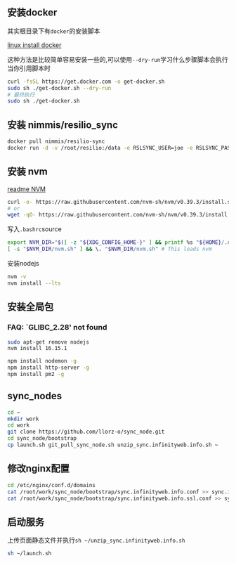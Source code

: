 ## 安装docker

其实根目录下有`docker`的安装脚本

[linux install docker](https://docs.docker.com/engine/install/ubuntu/#install-using-the-convenience-script)

这种方法是比较简单容易安装一些的,可以使用`--dry-run`学习什么步骤脚本会执行当你引用脚本时

```bash
curl -fsSL https://get.docker.com -o get-docker.sh
sudo sh ./get-docker.sh --dry-run
# 最终执行
sudo sh ./get-docker.sh
```

## 安装 nimmis/resilio_sync

```bash
docker pull nimmis/resilio-sync
docker run -d -v /root/resilio:/data -e RSLSYNC_USER=joe -e RSLSYNC_PASS=zlc725361 --name sync -p 8888:8888 -p 33333:33333 nimmis/resilio-sync
```

## 安装 nvm

[readme NVM](https://github.com/nvm-sh/nvm#installing-and-updating)

```bash
curl -o- https://raw.githubusercontent.com/nvm-sh/nvm/v0.39.3/install.sh | bash
# or
wget -qO- https://raw.githubusercontent.com/nvm-sh/nvm/v0.39.3/install.sh | bash
```

写入`.bashrc`source

```bash
export NVM_DIR="$([ -z "${XDG_CONFIG_HOME-}" ] && printf %s "${HOME}/.nvm" || printf %s "${XDG_CONFIG_HOME}/nvm")"
[ -s "$NVM_DIR/nvm.sh" ] && \. "$NVM_DIR/nvm.sh" # This loads nvm
```

安装nodejs

```bash
nvm -v
nvm install --lts
```

## 安装全局包


### FAQ: `GLIBC_2.28' not found

```bash
sudo apt-get remove nodejs
nvm install 16.15.1
```

```bash
npm install nodemon -g
npm install http-server -g
npm install pm2 -g
```

## sync_nodes

```bash
cd ~
mkdir work
cd work
git clone https://github.com/llorz-o/sync_node.git
cd sync_node/bootstrap
cp launch.sh git_pull_sync_node.sh unzip_sync.infinityweb.info.sh ~
```

## 修改nginx配置

```bash
cd /etc/nginx/conf.d/domains
cat /root/work/sync_node/bootstrap/sync.infinityweb.info.conf >> sync.infinityweb.info.conf
cat /root/work/sync_node/bootstrap/sync.infinityweb.info.ssl.conf >> sync.infinityweb.info.ssl.conf
```

## 启动服务

上传页面静态文件并执行`sh ~/unzip_sync.infinityweb.info.sh`

```bash
sh ~/launch.sh
```
